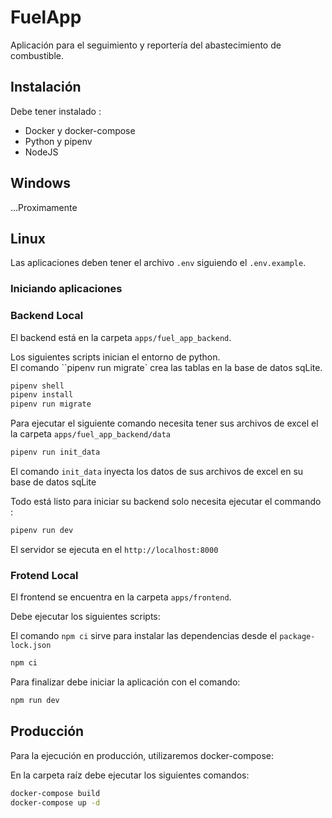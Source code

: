 # FuelApp

Aplicación para el seguimiento y reportería del abastecimiento de combustible.

## Instalación

Debe tener instalado :

- Docker y docker-compose
- Python y pipenv
- NodeJS

## Windows

...Proximamente

## Linux

Las aplicaciones deben tener el archivo `.env` siguiendo el `.env.example`.

### Iniciando aplicaciones

### Backend Local

El backend está en la carpeta `apps/fuel_app_backend`.

Los siguientes scripts inician el entorno de python. \
El comando ``pipenv run migrate` crea las tablas en la base de datos sqLite.

```.bash
pipenv shell
pipenv install
pipenv run migrate
```

Para ejecutar el siguiente comando necesita tener sus archivos de excel el la carpeta `apps/fuel_app_backend/data`

```.bash
pipenv run init_data
```

El comando `init_data` inyecta los datos de sus archivos de excel en su base de datos sqLite

Todo está listo para iniciar su backend solo necesita ejecutar el commando :

```.bash
pipenv run dev
```

El servidor se ejecuta en el `http://localhost:8000`

### Frotend Local

El frontend se encuentra en la carpeta `apps/frontend`.

Debe ejecutar los siguientes scripts:

El comando `npm ci` sirve para instalar las dependencias desde el `package-lock.json`

```.bash
npm ci
```

Para finalizar debe iniciar la aplicación con el comando:

```.bash
npm run dev
```

## Producción

Para la ejecución en producción, utilizaremos docker-compose:

En la carpeta raíz debe ejecutar los siguientes comandos:

```.bash
docker-compose build
docker-compose up -d
```
